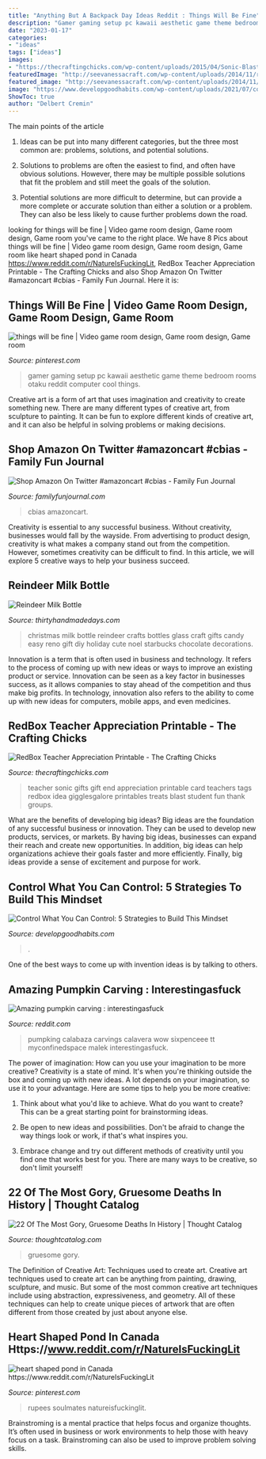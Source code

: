```yaml
---
title: "Anything But A Backpack Day Ideas Reddit : Things Will Be Fine"
description: "Gamer gaming setup pc kawaii aesthetic game theme bedroom rooms otaku reddit computer cool things"
date: "2023-01-17"
categories:
- "ideas"
tags: ["ideas"]
images:
- "https://thecraftingchicks.com/wp-content/uploads/2015/04/Sonic-Blast-End-of-Year-Teacher-Gift-by-Giggles-Galore.jpg"
featuredImage: "http://seevanessacraft.com/wp-content/uploads/2014/11/reindeer-milk-bottle.jpg"
featured_image: "http://seevanessacraft.com/wp-content/uploads/2014/11/reindeer-milk-bottle.jpg"
image: "https://www.developgoodhabits.com/wp-content/uploads/2021/07/control-what-you-can-control.jpg"
ShowToc: true
author: "Delbert Cremin"
---
```



The main points of the article
1. Ideas can be put into many different categories, but the three most common are: problems, solutions, and potential solutions.
2. Solutions to problems are often the easiest to find, and often have obvious solutions. However, there may be multiple possible solutions that fit the problem and still meet the goals of the solution.

3. Potential solutions are more difficult to determine, but can provide a more complete or accurate solution than either a solution or a problem. They can also be less likely to cause further problems down the road.

	

		
looking for things will be fine | Video game room design, Game room design, Game room you've came to the right place. We have 8 Pics about things will be fine | Video game room design, Game room design, Game room like heart shaped pond in Canada https://www.reddit.com/r/NatureIsFuckingLit, RedBox Teacher Appreciation Printable - The Crafting Chicks and also Shop Amazon On Twitter #amazoncart #cbias - Family Fun Journal. Here it is:
		
    
## Things Will Be Fine | Video Game Room Design, Game Room Design, Game Room

<img loading=lazy src="https://i.pinimg.com/originals/0c/b6/4a/0cb64a85ad8160670b8e2ac44b0e39e9.jpg" onerror="this.onerror=null;this.src='https://tse1.mm.bing.net/th?id=OIP.V82nQ6U3p82XeIsJJwGhhQHaJ3&amp;pid=15.1';" alt="things will be fine | Video game room design, Game room design, Game room">

_Source: pinterest.com_

>gamer gaming setup pc kawaii aesthetic game theme bedroom rooms otaku reddit computer cool things. 

	

Creative art is a form of art that uses imagination and creativity to create something new. There are many different types of creative art, from sculpture to painting. It can be fun to explore different kinds of creative art, and it can also be helpful in solving problems or making decisions.

    
## Shop Amazon On Twitter #amazoncart #cbias - Family Fun Journal

<img loading=lazy src="https://www.familyfunjournal.com/wp-content/uploads/2014/05/amazon-cart-shipment-e1400480618142.jpg" onerror="this.onerror=null;this.src='https://tse3.mm.bing.net/th?id=OIP.IkBe_To523et6POoo4sh2wHaK7&amp;pid=15.1';" alt="Shop Amazon On Twitter #amazoncart #cbias - Family Fun Journal">

_Source: familyfunjournal.com_

>cbias amazoncart. 

	

Creativity is essential to any successful business. Without creativity, businesses would fall by the wayside. From advertising to product design, creativity is what makes a company stand out from the competition. However, sometimes creativity can be difficult to find. In this article, we will explore 5 creative ways to help your business succeed.

    
## Reindeer Milk Bottle

<img loading=lazy src="http://seevanessacraft.com/wp-content/uploads/2014/11/reindeer-milk-bottle.jpg" onerror="this.onerror=null;this.src='https://tse1.mm.bing.net/th?id=OIP.jsbyBFHzo5avKNFMahQT_gHaLH&amp;pid=15.1';" alt="Reindeer Milk Bottle">

_Source: thirtyhandmadedays.com_

>christmas milk bottle reindeer crafts bottles glass craft gifts candy easy reno gift diy holiday cute noel starbucks chocolate decorations. 

	

Innovation is a term that is often used in business and technology. It refers to the process of coming up with new ideas or ways to improve an existing product or service. Innovation can be seen as a key factor in businesses success, as it allows companies to stay ahead of the competition and thus make big profits. In technology, innovation also refers to the ability to come up with new ideas for computers, mobile apps, and even medicines.

    
## RedBox Teacher Appreciation Printable - The Crafting Chicks

<img loading=lazy src="https://thecraftingchicks.com/wp-content/uploads/2015/04/Sonic-Blast-End-of-Year-Teacher-Gift-by-Giggles-Galore.jpg" onerror="this.onerror=null;this.src='https://tse1.mm.bing.net/th?id=OIP.O1quKCbmnQKmlYZF56owEwHaLH&amp;pid=15.1';" alt="RedBox Teacher Appreciation Printable - The Crafting Chicks">

_Source: thecraftingchicks.com_

>teacher sonic gifts gift end appreciation printable card teachers tags redbox idea gigglesgalore printables treats blast student fun thank groups. 

	

What are the benefits of developing big ideas?
Big ideas are the foundation of any successful business or innovation. They can be used to develop new products, services, or markets. By having big ideas, businesses can expand their reach and create new opportunities. In addition, big ideas can help organizations achieve their goals faster and more efficiently. Finally, big ideas provide a sense of excitement and purpose for work.

    
## Control What You Can Control: 5 Strategies To Build This Mindset

<img loading=lazy src="https://www.developgoodhabits.com/wp-content/uploads/2021/07/control-what-you-can-control.jpg" onerror="this.onerror=null;this.src='https://tse4.mm.bing.net/th?id=OIP.REDCtJTJiVmkbyUnFOLFpwHaDt&amp;pid=15.1';" alt="Control What You Can Control: 5 Strategies to Build This Mindset">

_Source: developgoodhabits.com_

>. 

	

One of the best ways to come up with invention ideas is by talking to others.

    
## Amazing Pumpkin Carving : Interestingasfuck

<img loading=lazy src="https://external-preview.redd.it/taojXAzaJAMAbrn0t68woJJiUXskBWZ54Zb_TH5WNEI.jpg?auto=webp&amp;s=d16353d9bf515b95d8313cbd31987a89221f11f5" onerror="this.onerror=null;this.src='https://tse2.mm.bing.net/th?id=OIP.CYAvF1Hc0zikF9hYV_qflgHaNK&amp;pid=15.1';" alt="Amazing pumpkin carving : interestingasfuck">

_Source: reddit.com_

>pumpking calabaza carvings calavera wow sixpenceee tt myconfinedspace malek interestingasfuck. 

	

The power of imagination: How can you use your imagination to be more creative?
Creativity is a state of mind. It's when you're thinking outside the box and coming up with new ideas. A lot depends on your imagination, so use it to your advantage. Here are some tips to help you be more creative:
1. Think about what you'd like to achieve. What do you want to create? This can be a great starting point for brainstorming ideas.

2. Be open to new ideas and possibilities. Don't be afraid to change the way things look or work, if that's what inspires you.

3. Embrace change and try out different methods of creativity until you find one that works best for you. There are many ways to be creative, so don't limit yourself!

    
## 22 Of The Most Gory, Gruesome Deaths In History | Thought Catalog

<img loading=lazy src="https://thoughtcatalog.com/wp-content/uploads/2017/08/ian-keefe-254876-e1502123233497.jpg?resize=1024,869&amp;quality=95&amp;strip=all&amp;crop=1" onerror="this.onerror=null;this.src='https://tse1.mm.bing.net/th?id=OIP.uDygJyjntud6d-WUHTQHjQHaGS&amp;pid=15.1';" alt="22 Of The Most Gory, Gruesome Deaths In History | Thought Catalog">

_Source: thoughtcatalog.com_

>gruesome gory. 

	

The Definition of Creative Art: Techniques used to create art.
Creative art techniques used to create art can be anything from painting, drawing, sculpture, and music. But some of the most common creative art techniques include using abstraction, expressiveness, and geometry. All of these techniques can help to create unique pieces of artwork that are often different from those created by just about anyone else.

    
## Heart Shaped Pond In Canada Https://www.reddit.com/r/NatureIsFuckingLit

<img loading=lazy src="https://i.pinimg.com/736x/50/24/34/502434940caa540ea59b5dc919f5bb0c.jpg" onerror="this.onerror=null;this.src='https://tse4.mm.bing.net/th?id=OIP.EkO-kN1OUJ_Xx6N-NRJCsgHaJQ&amp;pid=15.1';" alt="heart shaped pond in Canada https://www.reddit.com/r/NatureIsFuckingLit">

_Source: pinterest.com_

>rupees soulmates natureisfuckinglit. 

	

Brainstroming is a mental practice that helps focus and organize thoughts. It’s often used in business or work environments to help those with heavy focus on a task. Brainstroming can also be used to improve problem solving skills.

